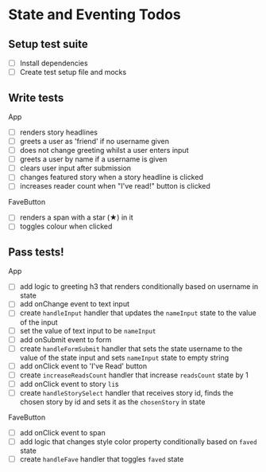 # State and Eventing Todos

## Setup test suite
- [ ] Install dependencies
- [ ] Create test setup file and mocks

## Write tests
App
- [ ] renders story headlines
- [ ] greets a user as 'friend' if no username given
- [ ] does not change greeting whilst a user enters input
- [ ] greets a user by name if a username is given
- [ ] clears user input after submission
- [ ] changes featured story when a story headline is clicked
- [ ] increases reader count when "I've read!" button is clicked

FaveButton
- [ ] renders a span with a star (★) in it
- [ ] toggles colour when clicked

## Pass tests!
App
- [ ] add logic to greeting h3 that renders conditionally based on username in state
- [ ] add onChange event to text input
- [ ] create `handleInput` handler that updates the `nameInput` state to the value of the input
- [ ] set the value of text input to be `nameInput`
- [ ] add onSubmit event to form
- [ ] create `handleFormSubmit` handler that sets the state username to the value of the state input and sets `nameInput` state to empty string
- [ ] add onClick event to 'I've Read' button
- [ ] create `increaseReadsCount` handler that increase `readsCount` state by 1
- [ ] add onClick event to story `li`s
- [ ] create `handleStorySelect` handler that receives story id, finds the chosen story by id and sets it as the `chosenStory` in state

FaveButton
- [ ] add onClick event to span
- [ ] add logic that changes style color property conditionally based on `faved` state
- [ ] create `handleFave` handler that toggles `faved` state